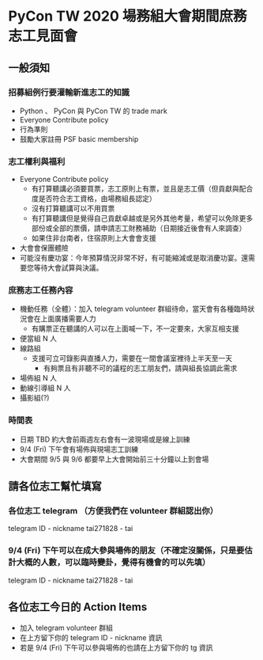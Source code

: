 # PyCon TW 2020 場務組大會期間庶務志工見面會

## 一般須知

### 招募組例行要灌輸新進志工的知識
- Python 、 PyCon 與 PyCon TW 的 trade mark
- Everyone Contribute policy
- 行為準則
- 鼓勵大家註冊 PSF basic membership

### 志工權利與福利
- Everyone Contribute policy
    - 有打算聽講必須要買票，志工原則上有票，並且是志工價（但貢獻與配合度是否符合志工資格，由場務組長認定）
    - 沒有打算聽講可以不用買票
    - 有打算聽講但是覺得自己貢獻卓越或是另外其他考量，希望可以免除更多部份或全部的票價，請申請志工財務補助（日期接近後會有人來調查）
    - 如果住非台南者，住宿原則上大會會支援
- 大會會保團體險
- 可能沒有慶功宴：今年預算情況非常不好，有可能縮減或是取消慶功宴。還需要您等待大會試算與決議。

### 庶務志工任務內容
- 機動任務（全體）：加入 telegram volunteer 群組待命，當天會有各種臨時狀況會在上面廣播需要人力
    - 有購票正在聽講的人可以在上面喊一下，不一定要來，大家互相支援
- 便當組 N 人
- 線路組
    - 支援可立可錄影與直播人力，需要在一間會議室裡待上半天至一天
        - 有夠票且有非聽不可的議程的志工朋友們，請與組長協調此需求
- 場佈組 N 人
- 動線引導組 N 人
- 攝影組(?)

### 時間表

- 日期 TBD 約大會前兩週左右會有一波現場或是線上訓練
- 9/4 (Fri) 下午會有場佈與現場志工訓練
- 大會期間 9/5 與 9/6 都要早上大會開始前三十分鐘以上到會場


## 請各位志工幫忙填寫

### 各位志工 telegram （方便我們在 volunteer 群組認出你）

telegram ID - nickname
tai271828 - tai

### 9/4 (Fri) 下午可以在成大參與場佈的朋友（不確定沒關係，只是要估計大概的人數，可以臨時變卦，覺得有機會的可以先填）

telegram ID - nickname
tai271828 - tai

## 各位志工今日的 Action Items

- 加入 telegram volunteer 群組
- 在上方留下你的 telegram ID - nickname 資訊
- 若是 9/4 (Fri) 下午可以參與場佈的也請在上方留下你的 tg 資訊